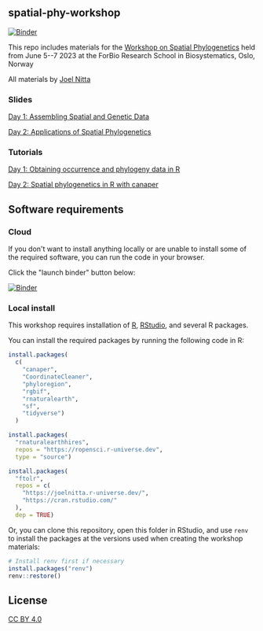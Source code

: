 ## spatial-phy-workshop

[![Binder](https://mybinder.org/badge_logo.svg)](https://mybinder.org/v2/gh/joelnitta/spatial-phy-binder/HEAD?urlpath=rstudio)

This repo includes materials for the [Workshop on Spatial Phylogenetics](https://www.forbio.uio.no/events/courses/2023/Workshop%20in%20Spatial%20Phylogenetics) held from June 5--7 2023 at the ForBio Research School in Biosystematics, Oslo, Norway

All materials by [Joel Nitta](https://www.joelnitta.com)

### Slides

[Day 1: Assembling Spatial and Genetic Data](https://joelnitta.github.io/spatial-phy-workshop/#/assembling-spatial-and-genetic-data)

[Day 2: Applications of Spatial Phylogenetics](https://joelnitta.github.io/spatial-phy-workshop/#/applications-of-spatial-phylogenetics)

### Tutorials

[Day 1: Obtaining occurrence and phylogeny data in R](https://github.com/joelnitta/spatial-phy-workshop/blob/main/tutorials/occ_phy.md)

[Day 2: Spatial phylogenetics in R with canaper](https://github.com/joelnitta/spatial-phy-workshop/blob/main/tutorials/canaper.md)

## Software requirements

### Cloud 

If you don't want to install anything locally or are unable to install some of the required software, you can run the code in your browser.

Click the "launch binder" button below:

[![Binder](https://mybinder.org/badge_logo.svg)](https://mybinder.org/v2/gh/joelnitta/spatial-phy-binder/HEAD?urlpath=rstudio)

### Local install

This workshop requires installation of [R](https://cran.r-project.org/), [RStudio](https://posit.co/download/rstudio-desktop/), and several R packages.

You can install the required packages by running the following code in R:

```r
install.packages(
  c(
    "canaper",
    "CoordinateCleaner",
    "phyloregion",
    "rgbif",
    "rnaturalearth",
    "sf",
    "tidyverse")
  )

install.packages(
  "rnaturalearthhires",
  repos = "https://ropensci.r-universe.dev",
  type = "source")

install.packages(
  "ftolr",
  repos = c(
    "https://joelnitta.r-universe.dev/",
    "https://cran.rstudio.com/"
  ),
  dep = TRUE)
```

Or, you can clone this repository, open this folder in RStudio, and use `renv` to install the packages at the versions used when creating the workshop materials:

```r
# Install renv first if necessary
install.packages("renv")
renv::restore()
```

## License

[CC BY 4.0](https://creativecommons.org/licenses/by/4.0/)
